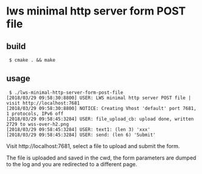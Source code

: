 # lws minimal http server form POST file

## build

```
 $ cmake . && make
```

## usage

```
 $ ./lws-minimal-http-server-form-post-file
[2018/03/29 09:58:30:8800] USER: LWS minimal http server POST file | visit http://localhost:7681
[2018/03/29 09:58:30:8800] NOTICE: Creating Vhost 'default' port 7681, 1 protocols, IPv6 off
[2018/03/29 09:58:45:3284] USER: file_upload_cb: upload done, written 2729 to wss-over-h2.png
[2018/03/29 09:58:45:3284] USER: text1: (len 3) 'xxx'
[2018/03/29 09:58:45:3284] USER: send: (len 6) 'Submit'
```

Visit http://localhost:7681, select a file to upload and submit the form.

The file is uploaded and saved in the cwd, the form parameters are dumped to the log and
you are redirected to a different page.
